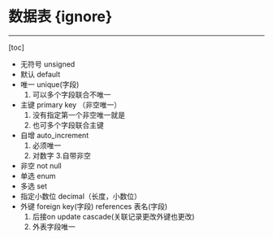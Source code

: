 # 数据表 {ignore}

---
[toc]

* 无符号    unsigned
* 默认  default
* 唯一  unique(字段)
    1. 可以多个字段联合不唯一
* 主键  primary key     （非空唯一）
    1. 没有指定第一个非空唯一就是
    2. 也可多个字段联合主键
* 自增  auto_increment
    1. 必须唯一
    2. 对数字
    3.自带非空
* 非空  not null
* 单选 enum
* 多选 set
* 指定小数位 decimal（长度，小数位）
* 外键 foreign key(字段) references 表名(字段)
    1. 后接on update cascade(关联记录更改外键也更改)
    2. 外表字段唯一
